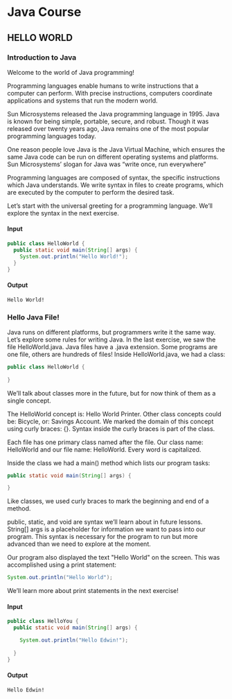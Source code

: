 # Java Course
## HELLO WORLD
### Introduction to Java
Welcome to the world of Java programming!

Programming languages enable humans to write instructions that a computer can perform. With precise instructions, computers coordinate applications and systems that run the modern world.

Sun Microsystems released the Java programming language in 1995. Java is known for being simple, portable, secure, and robust. Though it was released over twenty years ago, Java remains one of the most popular programming languages today.

One reason people love Java is the Java Virtual Machine, which ensures the same Java code can be run on different operating systems and platforms. Sun Microsystems’ slogan for Java was “write once, run everywhere”

Programming languages are composed of syntax, the specific instructions which Java understands. We write syntax in files to create programs, which are executed by the computer to perform the desired task.

Let’s start with the universal greeting for a programming language. We’ll explore the syntax in the next exercise.

#### Input
```Java
public class HelloWorld {
  public static void main(String[] args) {
    System.out.println("Hello World!");
  }
}
```
#### Output
```Terminal
Hello World!
```

### Hello Java File!
Java runs on different platforms, but programmers write it the same way. Let’s explore some rules for writing Java.
In the last exercise, we saw the file HelloWorld.java. Java files have a .java extension. Some programs are one file, others are hundreds of files!
Inside HelloWorld.java, we had a class:
```Java
public class HelloWorld {
 
}
```
We’ll talk about classes more in the future, but for now think of them as a single concept.

The HelloWorld concept is: Hello World Printer. Other class concepts could be: Bicycle, or: Savings Account.
We marked the domain of this concept using curly braces: {}. Syntax inside the curly braces is part of the class.

Each file has one primary class named after the file. Our class name: HelloWorld and our file name: HelloWorld. Every word is capitalized.

Inside the class we had a main() method which lists our program tasks:
```Java
public static void main(String[] args) {

}
```
Like classes, we used curly braces to mark the beginning and end of a method.

public, static, and void are syntax we’ll learn about in future lessons. String[] args is a placeholder for information we want to pass into our program. This syntax is necessary for the program to run but more advanced than we need to explore at the moment.

Our program also displayed the text "Hello World" on the screen. This was accomplished using a print statement:
```Java
System.out.println("Hello World");
```
We’ll learn more about print statements in the next exercise!


#### Input
```Java
public class HelloYou {
  public static void main(String[] args) {

    System.out.println("Hello Edwin!");
    
  }
}
```
#### Output
```Terminal
Hello Edwin!
```
